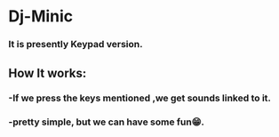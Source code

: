 # Dj-Minic
### It is presently Keypad version.
## How It works:
### -If we press the keys mentioned ,we get sounds linked to it.
### -pretty simple, but we can have some fun😁.


